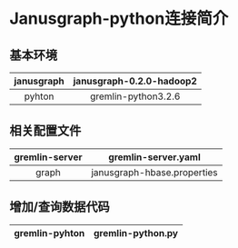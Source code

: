 # Janusgraph-python连接简介

## 基本环境

| janusgraph | janusgraph-0.2.0-hadoop2 |
| :--------: | :----------------------: |
|   pyhton   |   gremlin-python3.2.6    |


## 相关配置文件

| gremlin-server |     gremlin-server.yaml     |
| :------------: | :-------------------------: |
|     graph     | janusgraph-hbase.properties |

## 增加/查询数据代码

| gremlin-pyhton |      gremlin-python.py      |
| :------------: | :-------------------------: |
